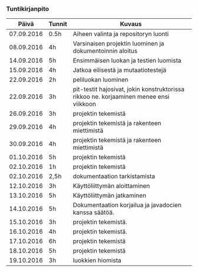 ### Tuntikirjanpito
Päivä | Tunnit | Kuvaus
--------------- | ----- | ------
07.09.2016 | 0.5h | Aiheen valinta ja repositoryn luonti
08.09.2016 | 4h | Varsinaisen projektin luominen ja dokumentoinnin aloitus
14.09.2016 | 5h | Ensimmäisen luokan ja testien luomista
15.09.2016 | 4h | Jatkoa eilisestä ja mutaatiotestejä
22.09.2016 | 2h | peliluokan luominen
22.09.2016 | 3h | pit-testit hajosivat, jokin konstruktorissa rikkoo ne. korjaaminen menee ensi viikkoon
26.09.2016 | 3h |projektin tekemistä
29.09.2016 | 4h |projektin tekemistä ja rakenteen miettimistä
30.09.2016 | 4h |projektin tekemistä ja rakenteen miettimistä
01.10.2016 | 5h |projektin tekemistä
02.10.2016 | 1h |projektin tekemistä
02.10.2016 | 2,5h |dokumentaation tarkistamista
12.10.2016 | 3h |Käyttöliittymän aloittaminen
13.10.2016 | 5h |Käyttöliittymän jatkaminen
14.10.2016 | 5h |Dokumentaation korjailua ja javadocien kanssa säätöä.
15.10.2016 | 3h |projektin tekemistä.
16.10.2016 | 4h |projektin tekemistä.
17.10.2016 | 6h |projektin tekemistä
18.10.2016 | 5h |projektin tekemistä
19.10.2016 | 3h |luokkien hiomista

